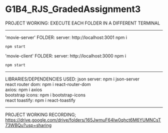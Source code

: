 # G1B4_RJS_GradedAssignment3
PROJECT WORKING:
EXECUTE EACH FOLDER IN A DIFFERENT TERMINAL

--------------------------------------------
'movie-server' FOLDER: 
  server: http://localhost:3001
    npm i
    
    npm start

'movie-client' FOLDER: 
  server: http://localhost:3000
    npm i
    
    npm start

--------------------------------------------
LIBRARIES/DEPENDENCIES USED:
  json server:
    npm i json-server        
  react router dom:
    npm i react-router-dom         
  axios: 
    npm i axios    
  bootstrap icons:
    npm i bootstrap-icons   
  react toastify: 
    npm i react-toastify           

---------------------------------------------
PROJECT WORKING RECORDING;
https://drive.google.com/drive/folders/165JwmuF64Iw0qhct6M6YUMNCsT73WBQu?usp=sharing
